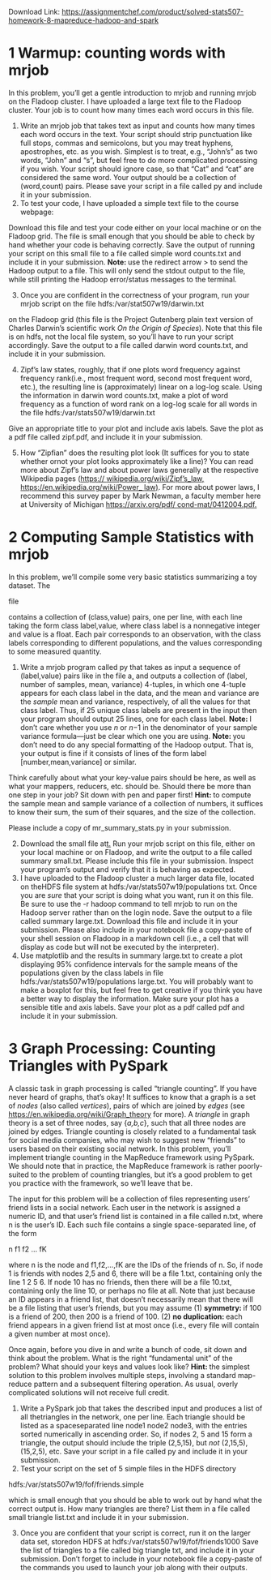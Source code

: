 Download Link: https://assignmentchef.com/product/solved-stats507-homework-8-mapreduce-hadoop-and-spark
<br>
<h1>1         Warmup: counting words with mrjob</h1>

In this problem, you’ll get a gentle introduction to mrjob and running mrjob on the Fladoop cluster. I have uploaded a large text file to the Fladoop cluster. Your job is to count how many times each word occurs in this file.

<ol>

 <li>Write an mrjob job that takes text as input and counts how many times each word occurs in the text. Your script should strip punctuation like full stops, commas and semicolons, but you may treat hyphens, apostrophes, etc. as you wish. Simplest is to treat, e.g., “John’s” as two words, “John” and “s”, but feel free to do more complicated processing if you wish. Your script should ignore case, so that “Cat” and “cat” are considered the same word. Your output should be a collection of (word,count) pairs. Please save your script in a file called py and include it in your submission.</li>

 <li>To test your code, I have uploaded a simple text file to the course webpage:</li>

</ol>




Download this file and test your code either on your local machine or on the Fladoop grid. The file is small enough that you should be able to check by hand whether your code is behaving correctly. Save the output of running your script on this small file to a file called simple word counts.txt and include it in your submission. <strong>Note: </strong>use the redirect arrow &gt; to send the Hadoop output to a file. This will only send the stdout output to the file, while still printing the Hadoop error/status messages to the terminal.

<ol start="3">

 <li>Once you are confident in the correctness of your program, run your mrjob script on the file hdfs:/var/stat507w19/darwin.txt</li>

</ol>

on the Fladoop grid (this file is the Project Gutenberg plain text version of Charles Darwin’s scientific work <em>On the Origin of Species</em>). Note that this file is on hdfs, not the local file system, so you’ll have to run your script accordingly. Save the output to a file called darwin word counts.txt, and include it in your submission.

<ol start="4">

 <li>Zipf’s law states, roughly, that if one plots word frequency against frequency rank(i.e., most frequent word, second most frequent word, etc.), the resulting line is (approximately) linear on a log-log scale. Using the information in darwin word counts.txt, make a plot of word frequency as a function of word rank on a log-log scale for all words in the file hdfs:/var/stats507w19/darwin.txt</li>

</ol>

Give an appropriate title to your plot and include axis labels. Save the plot as a pdf file called zipf.pdf, and include it in your submission.

<ol start="5">

 <li>How “Zipfian” does the resulting plot look (It suffices for you to state whether ornot your plot looks approximately like a line)? You can read more about Zipf’s law and about power laws generally at the respective Wikipedia pages (<a href="https://en.wikipedia.org/wiki/Zipf's_law">https:// </a><a href="https://en.wikipedia.org/wiki/Zipf's_law">wikipedia.org/wiki/Zipf’s_law</a><a href="https://en.wikipedia.org/wiki/Zipf's_law">,</a> <a href="https://en.wikipedia.org/wiki/Power_law">https://en.wikipedia.org/wiki/Power_ </a><a href="https://en.wikipedia.org/wiki/Power_law">law</a><a href="https://en.wikipedia.org/wiki/Power_law">)</a>. For more about power laws, I recommend this survey paper by Mark Newman, a faculty member here at University of Michigan <a href="https://arxiv.org/pdf/cond-mat/0412004.pdf">https://arxiv.org/pdf/ </a><a href="https://arxiv.org/pdf/cond-mat/0412004.pdf">cond-mat/0412004.pdf</a><a href="https://arxiv.org/pdf/cond-mat/0412004.pdf">.</a></li>

</ol>

<h1>2         Computing Sample Statistics with mrjob</h1>

In this problem, we’ll compile some very basic statistics summarizing a toy dataset. The

file




contains a collection of (class,value) pairs, one per line, with each line taking the form class label,value, where class label is a nonnegative integer and value is a float. Each pair corresponds to an observation, with the class labels corresponding to different populations, and the values corresponding to some measured quantity.

<ol>

 <li>Write a mrjob program called py that takes as input a sequence of (label,value) pairs like in the file a<a href="http://www-personal.umich.edu/~klevin/teaching/Winter2019/STATS507/populations_small.txt">,</a> and outputs a collection of (label, number of samples, mean, variance) 4-tuples, in which one 4-tuple appears for each class label in the data, and the mean and variance are the <em>sample </em>mean and variance, respectively, of all the values for that class label. Thus, if 25 unique class labels are present in the input then your program should output 25 lines, one for each class label. <strong>Note: </strong>I don’t care whether you use <em>n </em>or <em>n</em>−1 in the denominator of your sample variance formula—just be clear which one you are using. <strong>Note: </strong>you don’t need to do any special formatting of the Hadoop output. That is, your output is fine if it consists of lines of the form label [number,mean,variance] or similar.</li>

</ol>

Think carefully about what your key-value pairs should be here, as well as what your mappers, reducers, etc. should be. Should there be more than one step in your job? Sit down with pen and paper first! <strong>Hint: </strong>to compute the sample mean and sample variance of a collection of numbers, it suffices to know their sum, the sum of their squares, and the size of the collection.

Please include a copy of mr_summary_stats.py in your submission.

<ol start="2">

 <li>Download the small file at<a href="http://www-personal.umich.edu/~klevin/teaching/Winter2019/STATS507/populations_small.txt">t</a><a href="http://www-personal.umich.edu/~klevin/teaching/Winter2019/STATS507/populations_small.txt">.</a> Run your mrjob script on this file, either on your local machine or on Fladoop, and write the output to a file called summary small.txt. Please include this file in your submission. Inspect your program’s output and verify that it is behaving as expected.</li>

 <li>I have uploaded to the Fladoop cluster a much larger data file, located on theHDFS file system at hdfs:/var/stats507w19/populations txt. Once you are <em>sure </em>that your script is doing what you want, run it on this file. Be sure to use the -r hadoop command to tell mrjob to run on the Hadoop server rather than on the login node. Save the output to a file called summary large.txt. Download this file and include it in your submission. Please also include in your notebook file a copy-paste of your shell session on Fladoop in a markdown cell (i.e., a cell that will display as code but will not be executed by the interpreter).</li>

 <li>Use matplotlib and the results in summary large.txt to create a plot displaying 95% confidence intervals for the sample means of the populations given by the class labels in file hdfs:/var/stats507w19/populations large.txt. You will probably want to make a boxplot for this, but feel free to get creative if you think you have a better way to display the information. Make sure your plot has a sensible title and axis labels. Save your plot as a pdf called pdf and include it in your submission.</li>

</ol>

<h1>3         Graph Processing: Counting Triangles with PySpark</h1>

A classic task in graph processing is called “triangle counting”. If you have never heard of graphs, that’s okay! It suffices to know that a graph is a set of <em>nodes </em>(also called <em>vertices</em>), pairs of which are joined by <em>edges </em>(see <a href="https://en.wikipedia.org/wiki/Graph_theory">https://en.wikipedia.org/wiki/Graph_theory </a>for more). A <em>triangle </em>in graph theory is a set of three nodes, say {<em>a,b,c</em>}, such that all three nodes are joined by edges. Triangle counting is closely related to a fundamental task for social media companies, who may wish to suggest new “friends” to users based on their existing social network. In this problem, you’ll implement triangle counting in the MapReduce framework using PySpark. We should note that in practice, the MapReduce framework is rather poorly-suited to the problem of counting triangles, but it’s a good problem to get you practice with the framework, so we’ll leave that be.

The input for this problem will be a collection of files representing users’ friend lists in a social network. Each user in the network is assigned a numeric ID, and that user’s friend list is contained in a file called n.txt, where n is the user’s ID. Each such file contains a single space-separated line, of the form

n f1 f2 … fK

where n is the node and f1,f2,…,fK are the IDs of the friends of n. So, if node 1 is friends with nodes 2,5 and 6, there will be a file 1.txt, containing only the line 1 2 5 6. If node 10 has no friends, then there will be a file 10.txt, containing only the line 10, or perhaps no file at all. Note that just because an ID appears in a friend list, that doesn’t necessarily mean that there will be a file listing that user’s friends, but you may assume (1) <strong>symmetry: </strong>if 100 is a friend of 200, then 200 is a friend of 100. (2) <strong>no duplication: </strong>each friend appears in a given friend list at most once (i.e., every file will contain a given number at most once).

Once again, before you dive in and write a bunch of code, sit down and think about the problem. What is the right “fundamental unit” of the problem? What should your keys and values look like? <strong>Hint: </strong>the simplest solution to this problem involves multiple steps, involving a standard map-reduce pattern and a subsequent filtering operation. As usual, overly complicated solutions will not receive full credit.

<ol>

 <li>Write a PySpark job that takes the described input and produces a list of all thetriangles in the network, one per line. Each triangle should be listed as a spaceseparated line node1 node2 node3, with the entries sorted numerically in ascending order. So, if nodes 2, 5 and 15 form a triangle, the output should include the triple (2,5,15), but <em>not </em>(2,15,5), (15,2,5), etc. Save your script in a file called py and include it in your submission.</li>

 <li>Test your script on the set of 5 simple files in the HDFS directory</li>

</ol>

hdfs:/var/stats507w19/fof/friends.simple

which is small enough that you should be able to work out by hand what the correct output is. How many triangles are there? List them in a file called small triangle list.txt and include it in your submission.

<ol start="3">

 <li>Once you are confident that your script is correct, run it on the larger data set, storedon HDFS at hdfs:/var/stats507w19/fof/friends1000 Save the list of triangles to a file called big triangle txt, and include it in your submission. Don’t forget to include in your notebook file a copy-paste of the commands you used to launch your job along with their outputs.</li>

</ol>